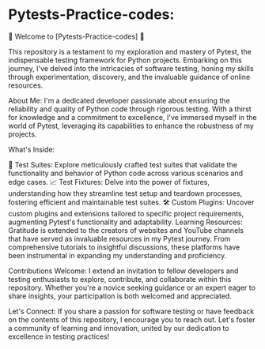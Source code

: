 # Pytests-Practice-codes:
🔬 Welcome to [Pytests-Practice-codes] 🔬

This repository is a testament to my exploration and mastery of Pytest, the indispensable testing framework for Python projects. Embarking on this journey, I've delved into the intricacies of software testing, honing my skills through experimentation, discovery, and the invaluable guidance of online resources.

About Me:
I'm a dedicated developer passionate about ensuring the reliability and quality of Python code through rigorous testing. With a thirst for knowledge and a commitment to excellence, I've immersed myself in the world of Pytest, leveraging its capabilities to enhance the robustness of my projects.

What's Inside:

🧪 Test Suites: Explore meticulously crafted test suites that validate the functionality and behavior of Python code across various scenarios and edge cases.
📈 Test Fixtures: Delve into the power of fixtures, understanding how they streamline test setup and teardown processes, fostering efficient and maintainable test suites.
🛠️ Custom Plugins: Uncover custom plugins and extensions tailored to specific project requirements, augmenting Pytest's functionality and adaptability.
Learning Resources:
Gratitude is extended to the creators of websites and YouTube channels that have served as invaluable resources in my Pytest journey. From comprehensive tutorials to insightful discussions, these platforms have been instrumental in expanding my understanding and proficiency.

Contributions Welcome:
I extend an invitation to fellow developers and testing enthusiasts to explore, contribute, and collaborate within this repository. Whether you're a novice seeking guidance or an expert eager to share insights, your participation is both welcomed and appreciated.

Let's Connect:
If you share a passion for software testing or have feedback on the contents of this repository, I encourage you to reach out. Let's foster a community of learning and innovation, united by our dedication to excellence in testing practices!
